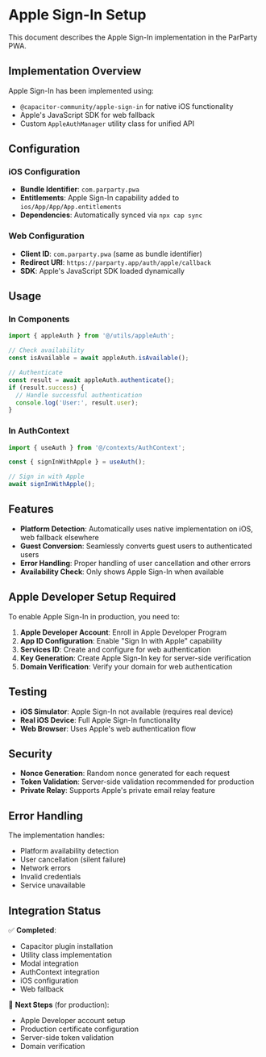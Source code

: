 # Apple Sign-In Setup

This document describes the Apple Sign-In implementation in the ParParty PWA.

## Implementation Overview

Apple Sign-In has been implemented using:
- `@capacitor-community/apple-sign-in` for native iOS functionality
- Apple's JavaScript SDK for web fallback
- Custom `AppleAuthManager` utility class for unified API

## Configuration

### iOS Configuration
- **Bundle Identifier**: `com.parparty.pwa`
- **Entitlements**: Apple Sign-In capability added to `ios/App/App/App.entitlements`
- **Dependencies**: Automatically synced via `npx cap sync`

### Web Configuration
- **Client ID**: `com.parparty.pwa` (same as bundle identifier)
- **Redirect URI**: `https://parparty.app/auth/apple/callback`
- **SDK**: Apple's JavaScript SDK loaded dynamically

## Usage

### In Components
```typescript
import { appleAuth } from '@/utils/appleAuth';

// Check availability
const isAvailable = await appleAuth.isAvailable();

// Authenticate
const result = await appleAuth.authenticate();
if (result.success) {
  // Handle successful authentication
  console.log('User:', result.user);
}
```

### In AuthContext
```typescript
import { useAuth } from '@/contexts/AuthContext';

const { signInWithApple } = useAuth();

// Sign in with Apple
await signInWithApple();
```

## Features

- **Platform Detection**: Automatically uses native implementation on iOS, web fallback elsewhere
- **Guest Conversion**: Seamlessly converts guest users to authenticated users
- **Error Handling**: Proper handling of user cancellation and other errors
- **Availability Check**: Only shows Apple Sign-In when available

## Apple Developer Setup Required

To enable Apple Sign-In in production, you need to:

1. **Apple Developer Account**: Enroll in Apple Developer Program
2. **App ID Configuration**: Enable "Sign In with Apple" capability
3. **Services ID**: Create and configure for web authentication
4. **Key Generation**: Create Apple Sign-In key for server-side verification
5. **Domain Verification**: Verify your domain for web authentication

## Testing

- **iOS Simulator**: Apple Sign-In not available (requires real device)
- **Real iOS Device**: Full Apple Sign-In functionality
- **Web Browser**: Uses Apple's web authentication flow

## Security

- **Nonce Generation**: Random nonce generated for each request
- **Token Validation**: Server-side validation recommended for production
- **Private Relay**: Supports Apple's private email relay feature

## Error Handling

The implementation handles:
- Platform availability detection
- User cancellation (silent failure)
- Network errors
- Invalid credentials
- Service unavailable

## Integration Status

✅ **Completed**:
- Capacitor plugin installation
- Utility class implementation
- Modal integration
- AuthContext integration
- iOS configuration
- Web fallback

🔄 **Next Steps** (for production):
- Apple Developer account setup
- Production certificate configuration
- Server-side token validation
- Domain verification